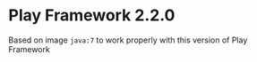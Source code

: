 # Play Framework 2.2.0

Based on image `java:7` to work properly with this version of Play Framework
